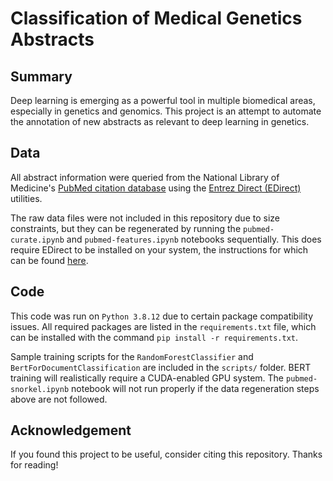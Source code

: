 # Classification of Medical Genetics Abstracts

## Summary
Deep learning is emerging as a powerful tool in multiple biomedical areas, especially in genetics and genomics. This project is an attempt to automate the annotation of new abstracts as relevant to deep learning in genetics.

## Data
All abstract information were queried from the National Library of Medicine's [PubMed citation database](https://pubmed.ncbi.nlm.nih.gov/) using the [Entrez Direct (EDirect)](https://www.ncbi.nlm.nih.gov/books/NBK179288/) utilities.

The raw data files were not included in this repository due to size constraints, but they can be regenerated by running the `pubmed-curate.ipynb` and `pubmed-features.ipynb` notebooks sequentially. This does require EDirect to be installed on your system, the instructions for which can be found [here](https://www.ncbi.nlm.nih.gov/books/NBK179288/).

## Code
This code was run on `Python 3.8.12` due to certain package compatibility issues. All required packages are listed in the `requirements.txt` file, which can be installed with the command `pip install -r requirements.txt`.

Sample training scripts for the `RandomForestClassifier` and `BertForDocumentClassification` are included in the `scripts/` folder. BERT training will realistically require a CUDA-enabled GPU system. The `pubmed-snorkel.ipynb` notebook will not run properly if the data regeneration steps above are not followed.

## Acknowledgement
If you found this project to be useful, consider citing this repository. Thanks for reading!
